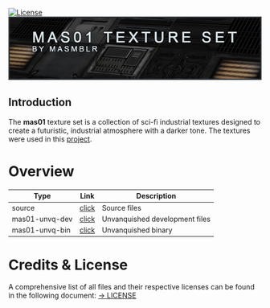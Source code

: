 [![License](https://img.shields.io/badge/License-CC%20BY--NC--ND%204.0-lightgrey.svg)](docs/licenses/CreativeCommons_CC-BY-NC-ND-4.0.txt)  
![preview](docs/images/header.jpg)

## Introduction
The **mas01** texture set is a collection of sci-fi industrial textures designed to create a futuristic, industrial atmosphere with a darker tone.
The textures were used in this [project](https://github.com/Masmblr/map-prometheus_src.dpkdir).

# Overview
| Type | Link | Description |
|--------|----------|-------------|
| source | [click](https://github.com/Masmblr/mas01-Texture-Set/tree/main/src/webp/) | Source files |
| mas01-unvq-dev | [click](https://github.com/Masmblr/mas01-Texture-Set/tree/mas01-unvq-dev)| Unvanquished development files |
| mas01-unvq-bin | [click](https://github.com/Masmblr/mas01-Texture-Set/releases/tag/unvq-bin)| Unvanquished binary |


# Credits & License
A comprehensive list of all files and their respective licenses can be found in the following document:
[→ LICENSE](LICENSE)
